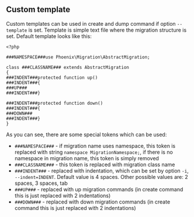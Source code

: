 ## Custom template

Custom templates can be used in create and dump command if option `--template` is set.
Template is simple text file where the migration structure is set. Default template looks like this:

```
<?php

###NAMESPACE###use Phoenix\Migration\AbstractMigration;

class ###CLASSNAME### extends AbstractMigration
{
###INDENT###protected function up()
###INDENT###{
###UP###
###INDENT###}

###INDENT###protected function down()
###INDENT###{
###DOWN###
###INDENT###}
}
```

As you can see, there are some special tokens which can be used:
- `###NAMESPACE###` - if migration name uses namespace, this token is replaced with string `namespace MigrationNamespace;`, if there is no namespace in migration name, this token is simply removed
- `###CLASSNAME###` - this token is replaced with migration class name
- `###INDENT###` - replaced with indentation, which can be set by option `-i`, `--indent=INDENT`. Default value is 4 spaces. Other possible values are: 2 spaces, 3 spaces, tab
- `###UP###` - replaced with up migration commands (in create command this is just replaced with 2 indentations)
- `###DOWN###` - replaced with down migration commands (in create command this is just replaced with 2 indentations)

